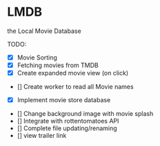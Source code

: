 LMDB
======================
the Local Movie Database

TODO:
- [x] Movie Sorting
- [x] Fetching movies from TMDB 
- [x] Create expanded movie view (on click)
- [] Create worker to read all Movie names
- [x] Implement movie store database
- [] Change background image with movie splash
- [] Integrate with rottentomatoes API
- [] Complete file updating/renaming
- [] view trailer link
